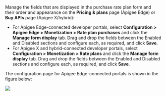 Manage the fields that are displayed in the purchase rate plan form and their order and appearance on the **Pricing & plans** page (Apigee Edge) or **Buy APIs** page (Apigee X/hybrid):

* For Apigee Edge-connected developer portals, select **Configuration > Apigee Edge > Monetization > Rate plan purchases** and click the **Manage form display** tab. Drag and drop the fields between the Enabled and Disabled sections and configure each, as required, and click **Save**.
* For Apigee X and hybrid-connected developer portals, select **Configuration > Monetization > Rate plans**  and click the **Manage form display** tab. Drag and drop the fields between the Enabled and Disabled sections and configure each, as required, and click **Save**.

The configuration page for Apigee Edge-connected portals is shown in the figure below:

![](https://www.drupal.org/files/manage-purchase-form-display.png)